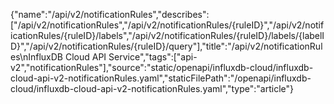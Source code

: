 {"name":"/api/v2/notificationRules","describes":["/api/v2/notificationRules","/api/v2/notificationRules/{ruleID}","/api/v2/notificationRules/{ruleID}/labels","/api/v2/notificationRules/{ruleID}/labels/{labelID}","/api/v2/notificationRules/{ruleID}/query"],"title":"/api/v2/notificationRules\nInfluxDB Cloud API Service","tags":["api-v2","notificationRules"],"source":"static/openapi/influxdb-cloud/influxdb-cloud-api-v2-notificationRules.yaml","staticFilePath":"/openapi/influxdb-cloud/influxdb-cloud-api-v2-notificationRules.yaml","type":"article"}

